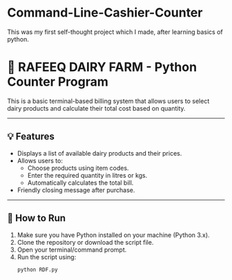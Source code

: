 # Command-Line-Cashier-Counter
This was my first self-thought project which I made, after learning basics of python.
# 🐄 RAFEEQ DAIRY FARM - Python Counter Program

This is a basic terminal-based billing system that allows users to select dairy products and calculate their total cost based on quantity.

---

## 💡 Features

- Displays a list of available dairy products and their prices.
- Allows users to:
  - Choose products using item codes.
  - Enter the required quantity in litres or kgs.
  - Automatically calculates the total bill.
- Friendly closing message after purchase.

---


## 🚀 How to Run

1. Make sure you have Python installed on your machine (Python 3.x).
2. Clone the repository or download the script file.
3. Open your terminal/command prompt.
4. Run the script using:
   ```bash
   python RDF.py
